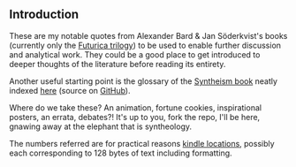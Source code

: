 ## Introduction ##

These are my notable quotes from Alexander Bard & Jan Söderkvist's books (currently only the [Futurica trilogy](https://www.amazon.com/Futurica-Trilogy-Alexander-Bard-ebook/dp/B00C0JG8RI/ref=tmm_kin_title_0?_encoding=UTF8&qid=&sr=#nav-subnav)) to be used to enable further discussion and analytical work. They could be a good place to get introduced to deeper thoughts of the literature before reading its entirety.

Another useful starting point is the glossary of the [Syntheism book](http://syntheism.org/wp-content/syntheism_book/Syntheism.html) neatly indexed [here](http://syntheism-book-indexed.netlify.com/) (source on [GitHub](https://github.com/gustafnk/syntheism-book-index)).

Where do we take these? An animation, fortune cookies, inspirational posters, an errata, debates?! It's up to you, fork the repo, I'll be here, gnawing away at the elephant that is syntheology.

The numbers referred are for practical reasons [kindle locations](https://www.amazon.com/forum/kindle?_encoding=UTF8&cdForum=Fx1D7SY3BVSESG&cdThread=Tx2LHN7MUWM4WV0
), possibly each corresponding to 128 bytes of text including formatting.

